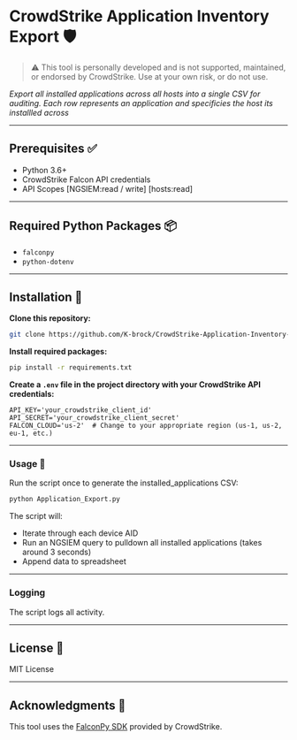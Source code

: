 # **CrowdStrike Application Inventory Export** 🛡️
> ⚠️ This tool is personally developed and is not supported, maintained, or endorsed by CrowdStrike. Use at your own risk, or do not use.

*Export all installed applications across all hosts into a single CSV for auditing. Each row represents an application and specificies the host its installled across*

---

## **Prerequisites** ✅

- Python 3.6+  
- CrowdStrike Falcon API credentials
- API Scopes [NGSIEM:read / write] [hosts:read]

---

## **Required Python Packages** 📦

- `falconpy`  
- `python-dotenv`  

---

## **Installation** 🧰

**Clone this repository:**
```bash
git clone https://github.com/K-brock/CrowdStrike-Application-Inventory-Export
```

**Install required packages:**
```bash
pip install -r requirements.txt
```

**Create a `.env` file in the project directory with your CrowdStrike API credentials:**
```dotenv
API_KEY='your_crowdstrike_client_id'
API_SECRET='your_crowdstrike_client_secret'
FALCON_CLOUD='us-2'  # Change to your appropriate region (us-1, us-2, eu-1, etc.)
```

---

### **Usage** 🚀

Run the script once to generate the installed_applications CSV:
```bash
python Application_Export.py
```

The script will:

- Iterate through each device AID 
- Run an NGSIEM query to pulldown all installed applications (takes around 3 seconds)
- Append data to spreadsheet

---

### **Logging**

The script logs all activity.

---

## **License** 📄

MIT License

---

## **Acknowledgments** 🙏

This tool uses the [FalconPy SDK](https://github.com/CrowdStrike/falconpy) provided by CrowdStrike.
